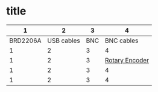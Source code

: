 # title

|1|2|3|4|
|---|---|---|---|
| BRD2206A | USB cables | BNC | BNC cables |
|1|2|3|4|
|1|2|3|[Rotary Encoder](TRD-SH360BD) |
|1|2|3|4|
|1|2|3|4|
